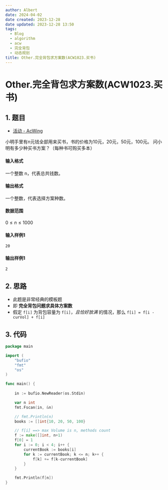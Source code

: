 ```yaml
---
author: Albert
date: 2024-04-02
date created: 2023-12-28
date updated: 2023-12-28 13:50
tags:
  - Blog
  - algorithm
  - acw
  - 完全背包
  - 动态规划
title: Other.完全背包求方案数(ACW1023.买书)
---
```


# Other.完全背包求方案数(ACW1023.买书)

## 1. 题目

- [活动 - AcWing](https://www.acwing.com/problem/content/description/1025/)

小明手里有n元钱全部用来买书，书的价格为10元，20元，50元，100元。
问小明有多少种买书方案？（每种书可购买多本）

#### 输入格式

一个整数 n，代表总共钱数。

#### 输出格式

一个整数，代表选择方案种数。

#### 数据范围

$0 \le n \le 1000$

#### 输入样例1

```
20
```

#### 输出样例1

```
2
```

## 2. 思路

- 此题是非常经典的模板题
- 即 **完全背包问题求具体方案数**
- 假定 `f[i]` 为背包容量为  `f[i]`，*且恰好放满* 的情况，那么 `f[i] = f[i - curVol] + f[i]`

## 3. 代码

```go
package main

import (
	"bufio"
	"fmt"
	"os"
)

func main() {
	
	in := bufio.NewReader(os.Stdin)

	var n int
	fmt.Fscan(in, &n)

	// fmt.Println(n)
	books := []int{10, 20, 50, 100}

	// f[i] ==> max Volume is n, methods count
	f := make([]int, n+1)
	f[0] = 1
	for i := 0; i < 4; i++ {
		currentBook := books[i]
		for k := currentBook; k <= n; k++ {
			f[k] += f[k-currentBook]
		}
	}

	fmt.Println(f[n])
}
```